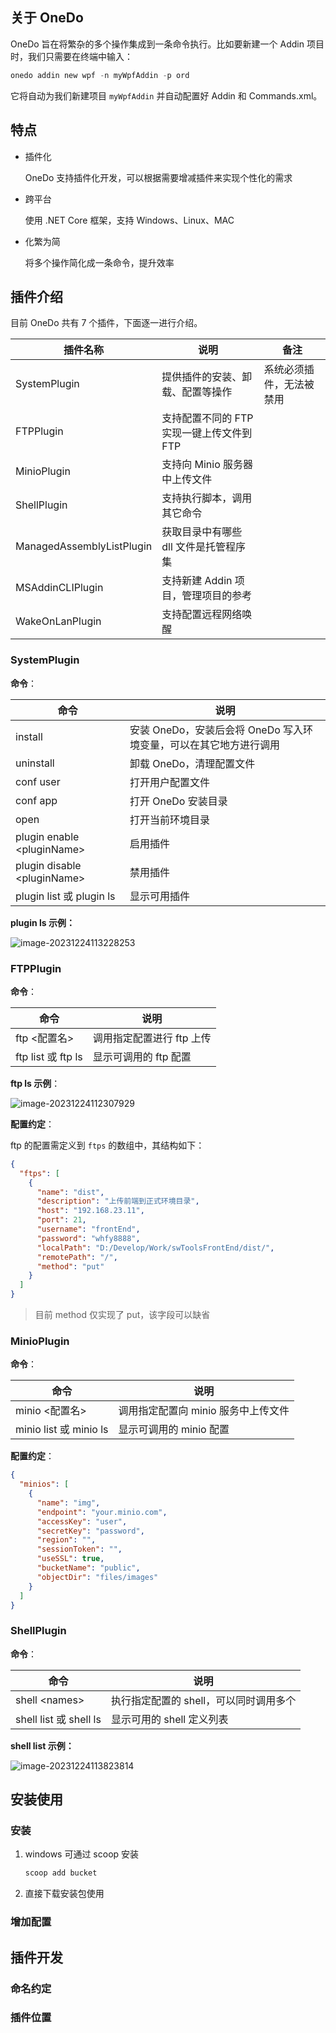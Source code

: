 ## 关于 OneDo

OneDo 旨在将繁杂的多个操作集成到一条命令执行。比如要新建一个 Addin 项目时，我们只需要在终端中输入：

``` powershell
onedo addin new wpf -n myWpfAddin -p ord
```

它将自动为我们新建项目 `myWpfAddin` 并自动配置好 Addin 和 Commands.xml。

## 特点

- 插件化

  OneDo 支持插件化开发，可以根据需要增减插件来实现个性化的需求

- 跨平台

  使用 .NET Core 框架，支持 Windows、Linux、MAC

- 化繁为简

  将多个操作简化成一条命令，提升效率

## 插件介绍

目前 OneDo 共有 7 个插件，下面逐一进行介绍。

| 插件名称                  | 说明                                      | 备注                     |
| ------------------------- | ----------------------------------------- | ------------------------ |
| SystemPlugin              | 提供插件的安装、卸载、配置等操作          | 系统必须插件，无法被禁用 |
| FTPPlugin                 | 支持配置不同的 FTP 实现一键上传文件到 FTP |                          |
| MinioPlugin               | 支持向 Minio 服务器中上传文件             |                          |
| ShellPlugin               | 支持执行脚本，调用其它命令                |                          |
| ManagedAssemblyListPlugin | 获取目录中有哪些 dll 文件是托管程序集     |                          |
| MSAddinCLIPlugin          | 支持新建 Addin 项目，管理项目的参考       |                          |
| WakeOnLanPlugin           | 支持配置远程网络唤醒                      |                          |

### SystemPlugin

**命令**：

| 命令                          | 说明                                                         |
| ----------------------------- | ------------------------------------------------------------ |
| install                       | 安装 OneDo，安装后会将 OneDo 写入环境变量，可以在其它地方进行调用 |
| uninstall                     | 卸载 OneDo，清理配置文件                                     |
| conf user                     | 打开用户配置文件                                             |
| conf app                      | 打开 OneDo 安装目录                                          |
| open                          | 打开当前环境目录                                             |
| plugin enable \<pluginName\>  | 启用插件                                                     |
| plugin disable \<pluginName\> | 禁用插件                                                     |
| plugin list 或 plugin ls      | 显示可用插件                                                 |

**plugin ls 示例：**

![image-20231224113228253](https://obs.uamazing.cn:52443/public/files/images/image-20231224113228253.png)

### FTPPlugin

**命令**：

| 命令               | 说明                      |
| ------------------ | ------------------------- |
| ftp \<配置名\>     | 调用指定配置进行 ftp 上传 |
| ftp list 或 ftp ls | 显示可调用的 ftp 配置     |

**ftp ls 示例**：

![image-20231224112307929](https://obs.uamazing.cn:52443/public/files/images/image-20231224112307929.png)

**配置约定**：

ftp 的配置需定义到 `ftps` 的数组中，其结构如下：

``` json
{
  "ftps": [
    {
      "name": "dist",
      "description": "上传前端到正式环境目录",
      "host": "192.168.23.11",
      "port": 21,
      "username": "frontEnd",
      "password": "whfy8888",
      "localPath": "D:/Develop/Work/swToolsFrontEnd/dist/",
      "remotePath": "/",
      "method": "put"
    }
  ]
}
```

> 目前 method 仅实现了 put，该字段可以缺省

### MinioPlugin

**命令**：

| 命令                   | 说明                                |
| ---------------------- | ----------------------------------- |
| minio \<配置名\>       | 调用指定配置向 minio 服务中上传文件 |
| minio list 或 minio ls | 显示可调用的 minio  配置            |

**配置约定**：

``` json
{
  "minios": [
    {
      "name": "img",
      "endpoint": "your.minio.com",
      "accessKey": "user",
      "secretKey": "password",
      "region": "",
      "sessionToken": "",
      "useSSL": true,
      "bucketName": "public",
      "objectDir": "files/images"
    }
  ]
}
```

### ShellPlugin

**命令**：

| 命令                   | 说明                                   |
| ---------------------- | -------------------------------------- |
| shell \<names\>        | 执行指定配置的 shell，可以同时调用多个 |
| shell list 或 shell ls | 显示可用的 shell 定义列表              |



**shell list 示例：**

![image-20231224113823814](https://obs.uamazing.cn:52443/public/files/images/image-20231224113823814.png)



## 安装使用

### 安装

1. windows 可通过 scoop 安装

   ``` powershell
   scoop add bucket  
   ```

   

2. 直接下载安装包使用

### 增加配置

## 插件开发

### 命名约定

### 插件位置

